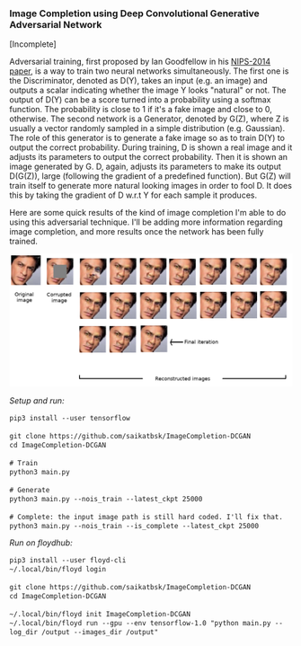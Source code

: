 ### Image Completion using Deep Convolutional Generative Adversarial Network

[Incomplete]

Adversarial training, first proposed by Ian Goodfellow in his [NIPS-2014 paper](https://arxiv.org/abs/1406.2661), is a way to train two neural networks simultaneously. The first one is the Discriminator, denoted as D(Y), takes an input (e.g. an image) and outputs a scalar indicating whether the image Y looks "natural" or not. The output of D(Y) can be a score turned into a probability using a softmax function. The probability is close to 1 if it's a fake image and close to 0, otherwise. The second network is a Generator, denoted by G(Z), where Z is usually a vector randomly sampled in a simple distribution (e.g. Gaussian). The role of this generator is to generate a fake image so as to train D(Y) to output the correct probability. During training, D is shown a real image and it adjusts its parameters to output the correct probability. Then it is shown an image generated by G. D, again, adjusts its parameters to make its output D(G(Z)), large (following the gradient of a predefined function). But G(Z) will train itself to generate more natural looking images in order to fool D. It does this by taking the gradient of D w.r.t Y for each sample it produces.

Here are some quick results of the kind of image completion I'm able to do using this adversarial technique. I'll be adding more information regarding image completion, and more results once the network has been fully trained.

![image_completion_results](images/results.png)

*Setup and run:*

```
pip3 install --user tensorflow

git clone https://github.com/saikatbsk/ImageCompletion-DCGAN
cd ImageCompletion-DCGAN

# Train
python3 main.py

# Generate
python3 main.py --nois_train --latest_ckpt 25000

# Complete: the input image path is still hard coded. I'll fix that.
python3 main.py --nois_train --is_complete --latest_ckpt 25000
```

*Run on floydhub:*

```
pip3 install --user floyd-cli
~/.local/bin/floyd login

git clone https://github.com/saikatbsk/ImageCompletion-DCGAN
cd ImageCompletion-DCGAN

~/.local/bin/floyd init ImageCompletion-DCGAN
~/.local/bin/floyd run --gpu --env tensorflow-1.0 "python main.py --log_dir /output --images_dir /output"
```
